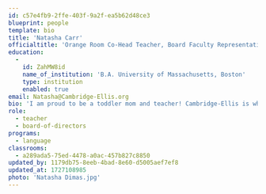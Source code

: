 ```yaml
---
id: c57e4fb9-2ffe-403f-9a2f-ea5b62d48ce3
blueprint: people
template: bio
title: 'Natasha Carr'
officialtitle: 'Orange Room Co-Head Teacher, Board Faculty Representative'
education:
  -
    id: ZahMW8id
    name_of_institution: 'B.A. University of Massachusetts, Boston'
    type: institution
    enabled: true
email: Natasha@Cambridge-Ellis.org
bio: 'I am proud to be a toddler mom and teacher! Cambridge-Ellis is where my love for childhood education sparked. I began volunteering at 16 years old and have been part of the community since! My experience has allowed me to work closely with children from ages 0-6, in and out of the classroom. In 2019, I earned a BA from UMASS Boston, with a degree in early education with a concentration in inclusive settings. Outside of school, I enjoy nature, art and spending time with loved ones!'
role:
  - teacher
  - board-of-directors
programs:
  - language
classrooms:
  - a289ada5-75ed-4478-a0ac-457b827c8850
updated_by: 1179db75-8eeb-4bad-8e60-d5005aef7ef8
updated_at: 1727108985
photo: 'Natasha Dimas.jpg'
---
```


